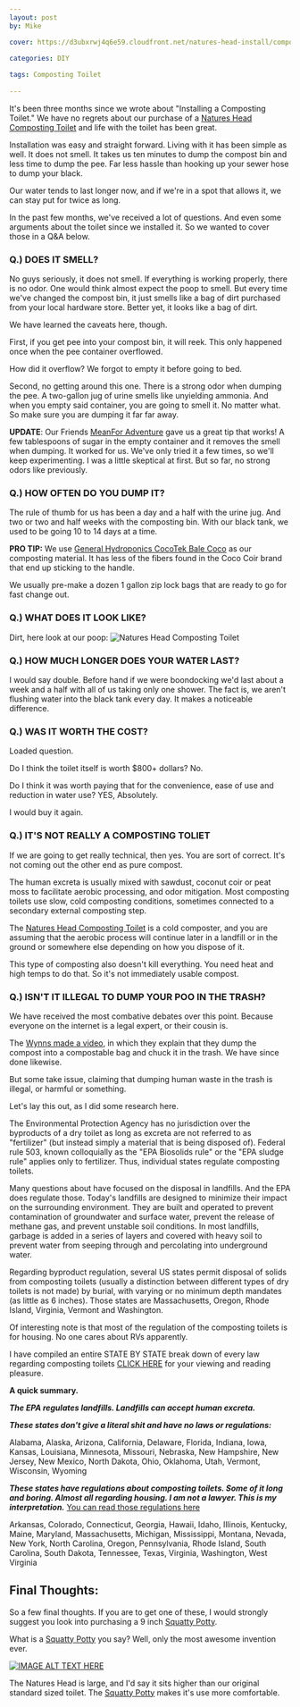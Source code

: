 ```yaml
---
layout: post
by: Mike

cover: https://d3ubxrwj4q6e59.cloudfront.net/natures-head-install/composting-cover.jpg

categories: DIY
  
tags: Composting Toilet
  
---
```


It's been three months since we wrote about "Installing a Composting Toilet." We have no regrets about our purchase of a [Natures Head Composting Toilet](http://amzn.to/1NtC5ES) and life with the toilet has been great.

Installation was easy and straight forward. Living with it has been simple as well. It does not smell. It takes us ten minutes to dump the compost bin and less time to dump the pee. Far less hassle than hooking up your sewer hose to dump your black.

Our water tends to last longer now, and if we're in a spot that allows it, we can stay put for twice as long.

In the past few months, we've received a lot of questions. And even some arguments about the toilet since we installed it. So we wanted to cover those in a Q&A below. 

### Q.) DOES IT SMELL?

No guys seriously, it does not smell. If everything is working properly, there is no odor.  One would think almost expect the poop to smell. But every time we've changed the compost bin, it just smells like a bag of dirt purchased from your local hardware store. Better yet, it looks like a bag of dirt.

We have learned the caveats here, though.

First, if you get pee into your compost bin, it will reek. This only happened once when the pee container overflowed. 

How did it overflow? We forgot to empty it before going to bed.

Second, no getting around this one. There is a strong odor when dumping the pee. A two-gallon jug of urine smells like unyielding ammonia. And when you empty said container, you are going to smell it. No matter what. So make sure you are dumping it far far away.

**UPDATE**: Our Friends [MeanFor Adventure](https://www.instagram.com/meantforadventure) gave us a great tip that works! A few tablespoons of sugar in the empty container and it removes the smell when dumping. It worked for us. We've only tried it a few times, so we'll keep experimenting. I was a little skeptical at first. But so far, no strong odors like previously. 

### Q.) HOW OFTEN DO YOU DUMP IT?
The rule of thumb for us has been a day and a half with the urine jug. And two or two and half weeks with the composting bin. With our black tank, we used to be going 10 to 14 days at a time.

**PRO TIP:** We use [General Hydroponics CocoTek Bale Coco](http://amzn.to/1SnBNQc) as our composting material. It has less of the fibers found in the Coco Coir brand that end up sticking to the handle. 

We usually pre-make a dozen 1 gallon zip lock bags that are ready to go for fast change out.

### Q.) WHAT DOES IT LOOK LIKE?
Dirt, here look at our poop:
<img src="https://d3ubxrwj4q6e59.cloudfront.net/our-poop.jpg" alt="Natures Head Composting Toilet">


### Q.) HOW MUCH LONGER DOES YOUR WATER LAST?
I would say double. Before hand if we were boondocking we'd last about a week and a half with all of us taking only one shower. The fact is, we aren't flushing water into the black tank every day. It makes a noticeable difference.

### Q.) WAS IT WORTH THE COST?
Loaded question. 

Do I think the toilet itself is worth $800+ dollars? No. 

Do I think it was worth paying that for the convenience, ease of use and reduction in water use? YES, Absolutely. 

I would buy it again.

### Q.) IT'S NOT REALLY A COMPOSTING TOLIET
If we are going to get really technical, then yes. You are sort of correct. It's not coming out the other end as pure compost.

The human excreta is usually mixed with sawdust, coconut coir or peat moss to facilitate aerobic processing, and odor mitigation. Most composting toilets use slow, cold composting conditions, sometimes connected to a secondary external composting step.

The [Natures Head Composting Toilet](http://amzn.to/1NtC5ES) is a cold composter, and you are assuming that the aerobic process will continue later in a landfill or in the ground or somewhere else depending on how you dispose of it.

This type of composting also doesn't kill everything. You need heat and high temps to do that. So it's not immediately usable compost.

### Q.) ISN'T IT ILLEGAL TO DUMP YOUR POO IN THE TRASH?
We have received the most combative debates over this point. Because everyone on the internet is a legal expert, or their cousin is. 

The [Wynns made a video](https://www.youtube.com/watch?v=dYR6GPmDzVM), in which they explain that they dump the compost into a compostable bag and chuck it in the trash. We have since done likewise. 

But some take issue, claiming that dumping human waste in the trash is illegal, or harmful or something.

Let's lay this out, as I did some research here. 

The Environmental Protection Agency has no jurisdiction over the byproducts of a dry toilet as long as excreta are not referred to as "fertilizer" (but instead simply a material that is being disposed of). Federal rule 503, known colloquially as the "EPA Biosolids rule" or the "EPA sludge rule" applies only to fertilizer. Thus, individual states regulate composting toilets.

Many questions about have focused on the disposal in landfills. And the EPA does regulate those. Today's landfills are designed to minimize their impact on the surrounding environment. They are built and operated to prevent contamination of groundwater and surface water, prevent the release of methane gas, and prevent unstable soil conditions. In most landfills, garbage is added in a series of layers and covered with heavy soil to prevent water from seeping through and percolating into underground water.

Regarding byproduct regulation, several US states permit disposal of solids from composting toilets (usually a distinction between different types of dry toilets is not made) by burial, with varying or no minimum depth mandates (as little as 6 inches). Those states are Massachusetts, Oregon, Rhode Island, Virginia, Vermont and Washington.

Of interesting note is that most of the regulation of the composting toilets is for housing. No one cares about RVs apparently. 

I have compiled an entire STATE BY STATE break down of every law regarding composting toilets [CLICK HERE](/regulations/) for your viewing and reading pleasure.

**A quick summary.** 

***The EPA regulates landfills. Landfills can accept human excreta.***

***These states don't give a literal shit and have no laws or regulations:***


Alabama, Alaska, Arizona, California, Delaware, Florida, Indiana, Iowa, Kansas, Louisiana, Minnesota, Missouri, Nebraska, New Hampshire, New Jersey, New Mexico, North Dakota, Ohio, Oklahoma, Utah, Vermont, Wisconsin, Wyoming

***These states have regulations about composting toilets. Some of it long and boring. Almost all regarding housing. I am not a lawyer. This is my interpretation.*** [You can read those regulations here](/regulations/)

Arkansas, Colorado, Connecticut, Georgia, Hawaii, Idaho, Illinois, Kentucky, Maine, Maryland, Massachusetts, Michigan, Mississippi, Montana, Nevada, New York, North Carolina, Oregon, Pennsylvania, Rhode Island, South Carolina, South Dakota, Tennessee, Texas, Virginia, Washington, West Virginia 


## Final Thoughts:

So a few final thoughts. If you are to get one of these, I would strongly suggest you look into purchasing a 9 inch [Squatty Potty](http://amzn.to/1NLMmXY).

What is a [Squatty Potty](http://amzn.to/1NLMmXY) you say? Well, only the most awesome invention ever.

[![IMAGE ALT TEXT HERE](http://img.youtube.com/vi/YbYWhdLO43Q/0.jpg)](http://www.youtube.com/watch?v=YbYWhdLO43Q)

The Natures Head is large, and I'd say it sits higher than our original standard sized toilet. The [Squatty Potty](http://amzn.to/1NLMmXY) makes it's use more comfortable.
